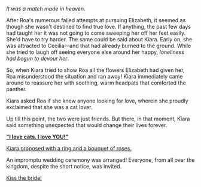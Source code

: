 <!-- title: The Cat and The Cat Woman -->

*It was a match made in heaven.*

After Roa's numerous failed attempts at pursuing Elizabeth, it seemed as though she wasn't destined to find true love. If anything, the past few days had taught her it was not going to come sweeping her off her feet easily. She'd have to try harder. The same could be said about Kiara. Early on, she was attracted to Cecilia—and that had already burned to the ground. While she tried to laugh off seeing everyone else around her happy, *loneliness had begun to devour her*.

So, when Kiara tried to show Roa all the flowers Elizabeth had given her, Roa misunderstood the situation and ran away! Kiara immediately came around to reassure her with soothing, warm headpats that comforted the panther.


Kiara asked Roa if she knew anyone looking for love, wherein she proudly exclaimed that she was a cat lover. 

Up till this point, the two were just friends. But there, in that moment, Kiara said something unexpected that would change their lives forever. 

[**"I love cats. I love YOU!"**](https://www.youtube.com/live/ngfdLbrpeM4?t=6475)

[Kiara proposed with a ring and a bouquet of roses.](https://www.youtube.com/live/m2OG5auudrQ?t=12662)

An impromptu wedding ceremony was arranged! Everyone, from all over the kingdom, despite the short notice, was invited.

[Kiss the bride!](#embed:https://www.youtube.com/live/m2OG5auudrQ?t=13014s)